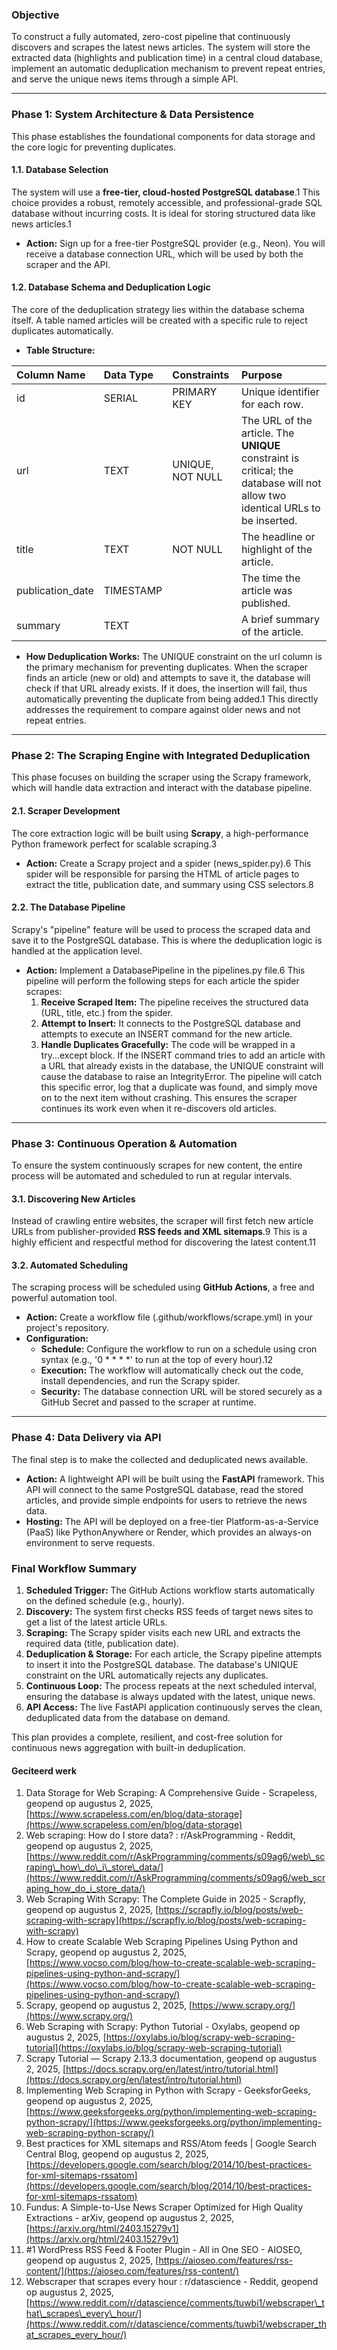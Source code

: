 

### **Objective**

To construct a fully automated, zero-cost pipeline that continuously discovers and scrapes the latest news articles. The system will store the extracted data (highlights and publication time) in a central cloud database, implement an automatic deduplication mechanism to prevent repeat entries, and serve the unique news items through a simple API.

---

### **Phase 1: System Architecture & Data Persistence**

This phase establishes the foundational components for data storage and the core logic for preventing duplicates.

#### **1.1. Database Selection**

The system will use a **free-tier, cloud-hosted PostgreSQL database**.1 This choice provides a robust, remotely accessible, and professional-grade SQL database without incurring costs. It is ideal for storing structured data like news articles.1

* **Action:** Sign up for a free-tier PostgreSQL provider (e.g., Neon). You will receive a database connection URL, which will be used by both the scraper and the API.

#### **1.2. Database Schema and Deduplication Logic**

The core of the deduplication strategy lies within the database schema itself. A table named articles will be created with a specific rule to reject duplicates automatically.

* **Table Structure:**

| Column Name | Data Type | Constraints | Purpose |
| :---- | :---- | :---- | :---- |
| id | SERIAL | PRIMARY KEY | Unique identifier for each row. |
| url | TEXT | UNIQUE, NOT NULL | The URL of the article. The **UNIQUE** constraint is critical; the database will not allow two identical URLs to be inserted. |
| title | TEXT | NOT NULL | The headline or highlight of the article. |
| publication\_date | TIMESTAMP |  | The time the article was published. |
| summary | TEXT |  | A brief summary of the article. |

* **How Deduplication Works:** The UNIQUE constraint on the url column is the primary mechanism for preventing duplicates. When the scraper finds an article (new or old) and attempts to save it, the database will check if that URL already exists. If it does, the insertion will fail, thus automatically preventing the duplicate from being added.1 This directly addresses the requirement to compare against older news and not repeat entries.

---

### **Phase 2: The Scraping Engine with Integrated Deduplication**

This phase focuses on building the scraper using the Scrapy framework, which will handle data extraction and interact with the database pipeline.

#### **2.1. Scraper Development**

The core extraction logic will be built using **Scrapy**, a high-performance Python framework perfect for scalable scraping.3

* **Action:** Create a Scrapy project and a spider (news\_spider.py).6 This spider will be responsible for parsing the HTML of article pages to extract the title, publication date, and summary using CSS selectors.8

#### **2.2. The Database Pipeline**

Scrapy's "pipeline" feature will be used to process the scraped data and save it to the PostgreSQL database. This is where the deduplication logic is handled at the application level.

* **Action:** Implement a DatabasePipeline in the pipelines.py file.6 This pipeline will perform the following steps for each article the spider scrapes:  
  1. **Receive Scraped Item:** The pipeline receives the structured data (URL, title, etc.) from the spider.  
  2. **Attempt to Insert:** It connects to the PostgreSQL database and attempts to execute an INSERT command for the new article.  
  3. **Handle Duplicates Gracefully:** The code will be wrapped in a try...except block. If the INSERT command tries to add an article with a URL that already exists in the database, the UNIQUE constraint will cause the database to raise an IntegrityError. The pipeline will catch this specific error, log that a duplicate was found, and simply move on to the next item without crashing. This ensures the scraper continues its work even when it re-discovers old articles.

---

### **Phase 3: Continuous Operation & Automation**

To ensure the system continuously scrapes for new content, the entire process will be automated and scheduled to run at regular intervals.

#### **3.1. Discovering New Articles**

Instead of crawling entire websites, the scraper will first fetch new article URLs from publisher-provided **RSS feeds and XML sitemaps**.9 This is a highly efficient and respectful method for discovering the latest content.11

#### **3.2. Automated Scheduling**

The scraping process will be scheduled using **GitHub Actions**, a free and powerful automation tool.

* **Action:** Create a workflow file (.github/workflows/scrape.yml) in your project's repository.  
* **Configuration:**  
  * **Schedule:** Configure the workflow to run on a schedule using cron syntax (e.g., '0 \* \* \* \*' to run at the top of every hour).12  
  * **Execution:** The workflow will automatically check out the code, install dependencies, and run the Scrapy spider.  
  * **Security:** The database connection URL will be stored securely as a GitHub Secret and passed to the scraper at runtime.

---

### **Phase 4: Data Delivery via API**

The final step is to make the collected and deduplicated news available.

* **Action:** A lightweight API will be built using the **FastAPI** framework. This API will connect to the same PostgreSQL database, read the stored articles, and provide simple endpoints for users to retrieve the news data.  
* **Hosting:** The API will be deployed on a free-tier Platform-as-a-Service (PaaS) like PythonAnywhere or Render, which provides an always-on environment to serve requests.

### **Final Workflow Summary**

1. **Scheduled Trigger:** The GitHub Actions workflow starts automatically on the defined schedule (e.g., hourly).  
2. **Discovery:** The system first checks RSS feeds of target news sites to get a list of the latest article URLs.  
3. **Scraping:** The Scrapy spider visits each new URL and extracts the required data (title, publication date).  
4. **Deduplication & Storage:** For each article, the Scrapy pipeline attempts to insert it into the PostgreSQL database. The database's UNIQUE constraint on the URL automatically rejects any duplicates.  
5. **Continuous Loop:** The process repeats at the next scheduled interval, ensuring the database is always updated with the latest, unique news.  
6. **API Access:** The live FastAPI application continuously serves the clean, deduplicated data from the database on demand.

This plan provides a complete, resilient, and cost-free solution for continuous news aggregation with built-in deduplication.

#### **Geciteerd werk**

1. Data Storage for Web Scraping: A Comprehensive Guide \- Scrapeless, geopend op augustus 2, 2025, [https://www.scrapeless.com/en/blog/data-storage](https://www.scrapeless.com/en/blog/data-storage)  
2. Web scraping: How do I store data? : r/AskProgramming \- Reddit, geopend op augustus 2, 2025, [https://www.reddit.com/r/AskProgramming/comments/s09ag6/web\_scraping\_how\_do\_i\_store\_data/](https://www.reddit.com/r/AskProgramming/comments/s09ag6/web_scraping_how_do_i_store_data/)  
3. Web Scraping With Scrapy: The Complete Guide in 2025 \- Scrapfly, geopend op augustus 2, 2025, [https://scrapfly.io/blog/posts/web-scraping-with-scrapy](https://scrapfly.io/blog/posts/web-scraping-with-scrapy)  
4. How to create Scalable Web Scraping Pipelines Using Python and Scrapy, geopend op augustus 2, 2025, [https://www.vocso.com/blog/how-to-create-scalable-web-scraping-pipelines-using-python-and-scrapy/](https://www.vocso.com/blog/how-to-create-scalable-web-scraping-pipelines-using-python-and-scrapy/)  
5. Scrapy, geopend op augustus 2, 2025, [https://www.scrapy.org/](https://www.scrapy.org/)  
6. Web Scraping with Scrapy: Python Tutorial \- Oxylabs, geopend op augustus 2, 2025, [https://oxylabs.io/blog/scrapy-web-scraping-tutorial](https://oxylabs.io/blog/scrapy-web-scraping-tutorial)  
7. Scrapy Tutorial — Scrapy 2.13.3 documentation, geopend op augustus 2, 2025, [https://docs.scrapy.org/en/latest/intro/tutorial.html](https://docs.scrapy.org/en/latest/intro/tutorial.html)  
8. Implementing Web Scraping in Python with Scrapy \- GeeksforGeeks, geopend op augustus 2, 2025, [https://www.geeksforgeeks.org/python/implementing-web-scraping-python-scrapy/](https://www.geeksforgeeks.org/python/implementing-web-scraping-python-scrapy/)  
9. Best practices for XML sitemaps and RSS/Atom feeds | Google Search Central Blog, geopend op augustus 2, 2025, [https://developers.google.com/search/blog/2014/10/best-practices-for-xml-sitemaps-rssatom](https://developers.google.com/search/blog/2014/10/best-practices-for-xml-sitemaps-rssatom)  
10. Fundus: A Simple-to-Use News Scraper Optimized for High Quality Extractions \- arXiv, geopend op augustus 2, 2025, [https://arxiv.org/html/2403.15279v1](https://arxiv.org/html/2403.15279v1)  
11. \#1 WordPress RSS Feed & Footer Plugin \- All in One SEO \- AIOSEO, geopend op augustus 2, 2025, [https://aioseo.com/features/rss-content/](https://aioseo.com/features/rss-content/)  
12. Webscraper that scrapes every hour : r/datascience \- Reddit, geopend op augustus 2, 2025, [https://www.reddit.com/r/datascience/comments/tuwbi1/webscraper\_that\_scrapes\_every\_hour/](https://www.reddit.com/r/datascience/comments/tuwbi1/webscraper_that_scrapes_every_hour/)